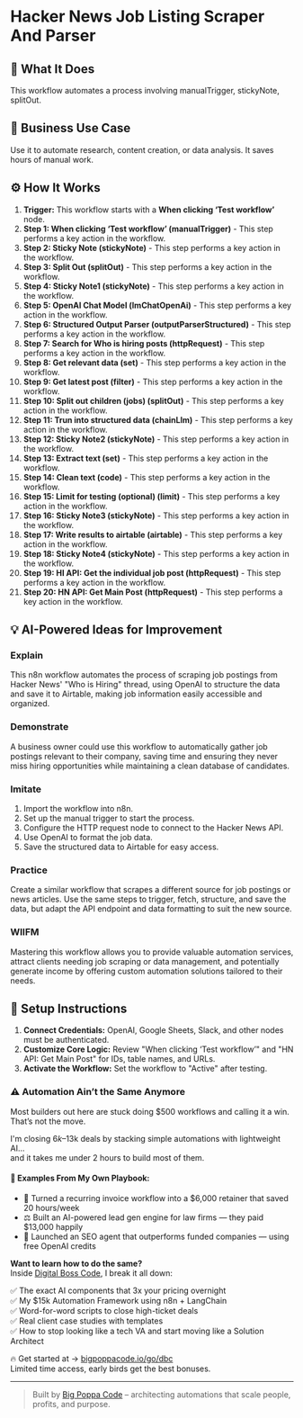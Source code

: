 # Hacker News Job Listing Scraper And Parser

## 🚀 What It Does
This workflow automates a process involving manualTrigger, stickyNote, splitOut.

## 💼 Business Use Case
Use it to automate research, content creation, or data analysis. It saves hours of manual work.

## ⚙️ How It Works
1.  **Trigger:** This workflow starts with a **When clicking ‘Test workflow’** node.
2. **Step 1: When clicking ‘Test workflow’ (manualTrigger)** - This step performs a key action in the workflow.
3. **Step 2: Sticky Note (stickyNote)** - This step performs a key action in the workflow.
4. **Step 3: Split Out (splitOut)** - This step performs a key action in the workflow.
5. **Step 4: Sticky Note1 (stickyNote)** - This step performs a key action in the workflow.
6. **Step 5: OpenAI Chat Model (lmChatOpenAi)** - This step performs a key action in the workflow.
7. **Step 6: Structured Output Parser (outputParserStructured)** - This step performs a key action in the workflow.
8. **Step 7: Search for Who is hiring posts (httpRequest)** - This step performs a key action in the workflow.
9. **Step 8: Get relevant data (set)** - This step performs a key action in the workflow.
10. **Step 9: Get latest post (filter)** - This step performs a key action in the workflow.
11. **Step 10: Split out children (jobs) (splitOut)** - This step performs a key action in the workflow.
12. **Step 11: Trun into structured data (chainLlm)** - This step performs a key action in the workflow.
13. **Step 12: Sticky Note2 (stickyNote)** - This step performs a key action in the workflow.
14. **Step 13: Extract text (set)** - This step performs a key action in the workflow.
15. **Step 14: Clean text (code)** - This step performs a key action in the workflow.
16. **Step 15: Limit for testing (optional) (limit)** - This step performs a key action in the workflow.
17. **Step 16: Sticky Note3 (stickyNote)** - This step performs a key action in the workflow.
18. **Step 17: Write results to airtable (airtable)** - This step performs a key action in the workflow.
19. **Step 18: Sticky Note4 (stickyNote)** - This step performs a key action in the workflow.
20. **Step 19: HI API: Get the individual job post (httpRequest)** - This step performs a key action in the workflow.
21. **Step 20: HN API: Get Main Post (httpRequest)** - This step performs a key action in the workflow.

## 💡 AI-Powered Ideas for Improvement
### Explain
This n8n workflow automates the process of scraping job postings from Hacker News' "Who is Hiring" thread, using OpenAI to structure the data and save it to Airtable, making job information easily accessible and organized.

### Demonstrate
A business owner could use this workflow to automatically gather job postings relevant to their company, saving time and ensuring they never miss hiring opportunities while maintaining a clean database of candidates.

### Imitate
1. Import the workflow into n8n.
2. Set up the manual trigger to start the process.
3. Configure the HTTP request node to connect to the Hacker News API.
4. Use OpenAI to format the job data.
5. Save the structured data to Airtable for easy access.

### Practice
Create a similar workflow that scrapes a different source for job postings or news articles. Use the same steps to trigger, fetch, structure, and save the data, but adapt the API endpoint and data formatting to suit the new source.

### WIIFM
Mastering this workflow allows you to provide valuable automation services, attract clients needing job scraping or data management, and potentially generate income by offering custom automation solutions tailored to their needs.

## 🔧 Setup Instructions
1. **Connect Credentials:** OpenAI, Google Sheets, Slack, and other nodes must be authenticated.
2. **Customize Core Logic:** Review "When clicking ‘Test workflow’" and "HN API: Get Main Post" for IDs, table names, and URLs.
3. **Activate the Workflow:** Set the workflow to "Active" after testing.

### ⚠️ Automation Ain’t the Same Anymore

Most builders out here are stuck doing $500 workflows and calling it a win.  
That’s not the move.  

I'm closing $6k–$13k deals by stacking simple automations with lightweight AI...  
and it takes me under 2 hours to build most of them.

#### 🧠 Examples From My Own Playbook:
- 🔁 Turned a recurring invoice workflow into a $6,000 retainer that saved 20 hours/week  
- ⚖️ Built an AI-powered lead gen engine for law firms — they paid $13,000 happily  
- 🚀 Launched an SEO agent that outperforms funded companies — using free OpenAI credits  

**Want to learn how to do the same?**  
Inside [Digital Boss Code](https://bigpoppacode.io/go/dbc), I break it all down:

✅ The exact AI components that 3x your pricing overnight  
✅ My $15k Automation Framework using n8n + LangChain  
✅ Word-for-word scripts to close high-ticket deals  
✅ Real client case studies with templates  
✅ How to stop looking like a tech VA and start moving like a Solution Architect  

🔥 Get started at → [bigpoppacode.io/go/dbc](https://bigpoppacode.io/go/dbc)  
Limited time access, early birds get the best bonuses.

---
> Built by [Big Poppa Code](https://bigpoppacode.io) – architecting automations that scale people, profits, and purpose.
